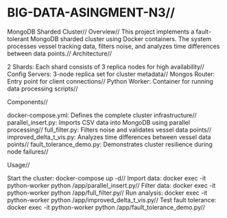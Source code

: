 # BIG-DATA-ASINGMENT-N3//
MongoDB Sharded Cluster//
Overview//
This project implements a fault-tolerant MongoDB sharded cluster using Docker containers. The system processes vessel tracking data, filters noise, and analyzes time differences between data points.//
Architecture//

2 Shards: Each shard consists of 3 replica nodes for high availability//
Config Servers: 3-node replica set for cluster metadata//
Mongos Router: Entry point for client connections//
Python Worker: Container for running data processing scripts//

Components//

docker-compose.yml: Defines the complete cluster infrastructure//
parallel_insert.py: Imports CSV data into MongoDB using parallel processing//
full_filter.py: Filters noise and validates vessel data points//
improved_delta_t_vis.py: Analyzes time differences between vessel data points//
fault_tolerance_demo.py: Demonstrates cluster resilience during node failures//

Usage//

Start the cluster: docker-compose up -d//
Import data: docker exec -it python-worker python /app/parallel_insert.py//
Filter data: docker exec -it python-worker python /app/full_filter.py//
Run analysis: docker exec -it python-worker python /app/improved_delta_t_vis.py//
Test fault tolerance: docker exec -it python-worker python /app/fault_tolerance_demo.py//
